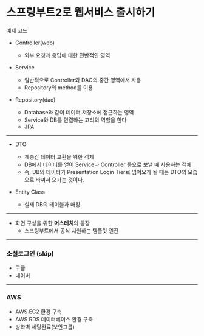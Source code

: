 # 스프링부트2로 웹서비스 출시하기
[예제 코드](http://bit.ly/fr-springboot)

- Controller(web)
    - 외부 요청과 응답에 대한 전반적인 영역

- Service
    - 일반적으로 Controller와 DAO의 중간 영역에서 사용
    - Repository의 method를 이용

- Repository(dao)
    - Database와 같이 데이터 저장소에 접근하는 영역
    - Service와 DB를 연결하는 고리의 역할을 한다
    - JPA

---
 
- DTO
    - 계층간 데이터 교환을 위한 객체  
    - DB에서 데이터를 얻어 Service나 Controller 등으로 보낼 때 사용하는 객체  
    - 즉, DB의 데이터가 Presentation Login Tier로 넘어오게 될 때는 DTO의 모습으로 바껴서 오가는 것이다.

- Entity Class
    - 실제 DB의 테이블과 매칭
    
---
  
- 화면 구성을 위한 **머스테치**의 등장  
    - 스프링부트에서 공식 지원하는 템플릿 엔진


---

### 소셜로그인 (skip)

- 구글
- 네이버

---

### AWS  

- AWS EC2 환경 구축
- AWS RDS 데이터베이스 환경 구축  
- 방화벽 세팅완료(보안그룹)
